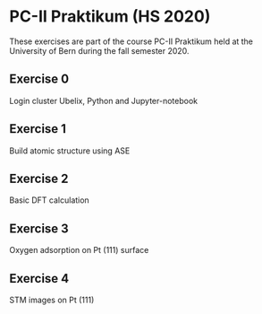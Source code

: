 # PC-II Praktikum (HS 2020)

These exercises are part of the course PC-II Praktikum held at the University of Bern during the fall semester 2020.


## Exercise 0
Login cluster Ubelix, Python and Jupyter-notebook

## Exercise 1
Build atomic structure using ASE

## Exercise 2
Basic DFT calculation

## Exercise 3
Oxygen adsorption on Pt (111) surface

## Exercise 4
STM images on Pt (111)